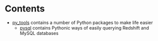 # Contents
* [py_tools](https://github.com/ycfeng/data-science/tree/master/tools/py_tools) contains a number of Python packages to make life easier
    * [pysql](https://github.com/ycfeng/data-science/tree/master/tools/py_tools/pysql) contains Pythonic ways of easily querying Redshift and MySQL databases
